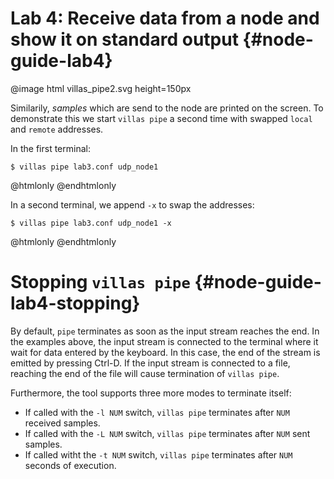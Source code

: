 # Lab 4: Receive data from a node and show it on standard output {#node-guide-lab4}

@image html villas_pipe2.svg height=150px

Similarily, _samples_ which are send to the node are printed on the screen.
To demonstrate this we start `villas pipe` a second time with swapped `local` and `remote` addresses.

In the first terminal:
```
$ villas pipe lab3.conf udp_node1
```

@htmlonly
<asciinema-player rows="25" cols="500" poster="npt:0:1"  src="recordings/terminal/lab4_t2.json">
@endhtmlonly

In a second terminal, we append `-x` to swap the addresses:
```
$ villas pipe lab3.conf udp_node1 -x
```

@htmlonly
<asciinema-player rows="25" cols="500" poster="npt:0:1"  src="recordings/terminal/lab4_t1.json">
@endhtmlonly

# Stopping `villas pipe` {#node-guide-lab4-stopping}

By default, `pipe` terminates as soon as the input stream reaches the end.
In the examples above, the input stream is connected to the terminal where it wait for data entered by the keyboard.
In this case, the end of the stream is emitted by pressing Ctrl-D.
If the input stream is connected to a file, reaching the end of the file will cause termination of `villas pipe`.

Furthermore, the tool supports three more modes to terminate itself:

 - If called with the `-l NUM` switch, `villas pipe` terminates after `NUM` received samples.
 - If called with the `-L NUM` switch, `villas pipe` terminates after `NUM` sent samples.
 - If called witht the `-t NUM` switch, `villas pipe` terminates after `NUM` seconds of execution.